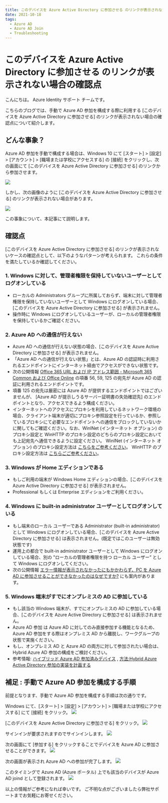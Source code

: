 ```yaml
---
title: このデバイスを Azure Active Directory に参加させる のリンクが表示されない場合の確認点
date: 2021-10-18
tags:
  - Azure AD
  - Azure AD Join
  - Troubleshooting
---
```

# このデバイスを Azure Active Directory に参加させる のリンクが表示されない場合の確認点

こんにちは。 Azure Identity サポート チームです。

こちらのブログでは、手動で Azure AD 参加を構成する際に利用する [このデバイスを Azure Active Directory に参加させる] のリンクが表示されない場合の確認点について紹介します。
<!-- more -->

## どんな事象？
Azure AD 参加を手動で構成する場合は、Windows 10 にて [スタート] > [設定] > [アカウント] > [職場または学校にアクセスする] の [接続] をクリックし、次の画面にて [このデバイスを Azure Active Directory に参加させる] のリンクから参加させます。

![](./aadj-link-is-not-displayed/screen1.png)

しかし、次の画像のように [このデバイスを Azure Active Directory に参加させる] のリンクが表示されない場合があります。

![](./aadj-link-is-not-displayed/screen2.png)

この事象について、本記事にて説明します。


## 確認点
 
[このデバイスを Azure Active Directory に参加させる] のリンクが表示されないケースの確認点として、以下のようなパターンが考えられます。
これらの条件を満たしているか確認してください。
 

### 1. Windows に対して、管理者権限を保持していないユーザーとしてログオンしている
   - ローカルの Administrators グループに所属しておらず、端末に対して管理者権限を保持していないユーザーとして Windows にログオンしている場合、[このデバイスを Azure Active Directory に参加させる] が表示されません。
   - 操作時に Windows にログオンしているユーザーが、ローカルの管理者権限を保持しているかご確認ください。


### 2. Azure AD への通信が行えない
   - Azure AD への通信が行えない状態の場合、[このデバイスを Azure Active Directory に参加させる] が表示されません。
   - 「Azure AD への通信が行えない状態」とは、Azure AD の認証時に利用されるエンドポイントにインターネット経由でアクセスができない状態です。
   - 次の公開情報  [Office 365 URL および IP アドレス範囲 - Microsoft 365 Common および Office Online](https://docs.microsoft.com/ja-jp/microsoft-365/enterprise/urls-and-ip-address-ranges?view=o365-worldwide#microsoft-365-common-and-office-online) の項番 56, 59, 125 の宛先が Azure AD の認証に利用されるエンドポイントです。
   - 項番 125 の宛先は厳密には Azure AD が提供するエンドポイントではございませんが、 [Azure AD が提示しうるサーバー証明書の失効確認先] のエンドポイントとなり、アクセスできるよう構成ください。
   - インターネットへのアクセスにプロキシを利用しているネットワーク環境の場合、クライアント端末が適切にプロキシ参照設定を行っているか、参照しているプロキシにて必要なエンドポイントへの通信をブロックしていないかに関してもご確認ください。なお、WinINet (インターネット オプション) のプロキシ設定と WinHTTP のプロキシ設定のどちらのプロキシ設定においても上記宛先へ通信できるように設定ください。
WinINet (インターネット オプション) のプロキシ設定方法は [こちらをご参考ください](https://support.microsoft.com/ja-jp/windows/windows-%E3%81%A7%E3%83%97%E3%83%AD%E3%82%AD%E3%82%B7-%E3%82%B5%E3%83%BC%E3%83%90%E3%83%BC%E3%82%92%E4%BD%BF%E7%94%A8%E3%81%99%E3%82%8B-03096c53-0554-4ffe-b6ab-8b1deee8dae1)。 WinHTTP のプロキシ設定方法は [こちらごご参考ください](https://jpazureid.github.io/blog/azure-active-directory/troubleshoot-hybrid-azure-ad-join-managed/#1-3-HAADJ-%E3%81%AB%E5%BF%85%E8%A6%81%E3%81%AA-Azure-AD-%E3%81%AE%E3%82%A8%E3%83%B3%E3%83%89%E3%83%9D%E3%82%A4%E3%83%B3%E3%83%88%E3%81%B8%E3%82%A2%E3%82%AF%E3%82%BB%E3%82%B9%E3%81%A7%E3%81%8D%E3%81%A6%E3%81%84%E3%81%AA%E3%81%84)。



### 3. Windows が Home エディションである
   - もしご利用の端末が Windows Home エディションの場合、[このデバイスを Azure Active Directory に参加させる] が表示されません。
   - Professional もしくは Enterprise エディションをご利用ください。


### 4. Windows に built-in administrator ユーザーとしてログオンしている
   - もし端末のローカル ユーザーである Administrator (built-in administrator) として Windows にログオンしている場合、[このデバイスを Azure Active Directory に参加させる] は表示されません。(既定ではこのユーザーは無効状態です)
   - 運用上の都合で built-in administrator ユーザーとして Windows にログオンしている場合、別の "ローカルの管理者権限を持つ ローカル ユーザー” として Windows にログオンしてください。
   - 次の公開情報 [エラー情報が表示されなかったにもかかわらず、PC を Azure AD に参加させることができなかったのはなぜですか?](https://docs.microsoft.com/ja-jp/azure/active-directory/devices/faq#----------------------pc---azure-ad-----------------------) にも案内があります。


### 5. Windows 端末がすでにオンプレミスの AD に参加している
   - もし該当の Windows 端末が、すでにオンプレミスの AD に参加している場合、[このデバイスを Azure Active Directory に参加させる]  は表示されません。
   - Azure AD 参加 は Azure AD に対してのみ直接参加する機能となるため、Azure AD 参加をする際はオンプレミス AD から離脱し、ワークグループの状態で実施ください。
   - もし、オンプレミス AD と Azure AD の両方に対して参加されたい場合は、Hybrid Azure AD 参加の構成をご検討ください。
   - 参考情報: [ハイブリッド Azure AD 参加済みデバイス](https://docs.microsoft.com/ja-jp/azure/active-directory/devices/concept-azure-ad-join-hybrid)
    , [方法:Hybrid Azure Active Directory 参加の実装を計画する](https://docs.microsoft.com/ja-jp/azure/active-directory/devices/hybrid-azuread-join-plan)


## 補足  :  手動で Azure AD 参加を構成する手順

前提となります、手動で Azure AD 参加を構成する手順は次の通りです。

Windows にて、[スタート] > [設定] > [アカウント] > [職場または学校にアクセスする] にて [接続] をクリック。
![](./aadj-link-is-not-displayed/joinaad1.png)


[このデバイスを Azure Active Directory に参加させる] をクリック。
![](./aadj-link-is-not-displayed/joinaad2.png)


サインインが要求されますのでサインインします。
![](./aadj-link-is-not-displayed/joinaad3.png)

次の画面にて [参加する] をクリックすることでデバイスを Azure AD に参加させることができます。
![](./aadj-link-is-not-displayed/joinaad4.png)

次の画面が表示され Azure AD への参加が完了します。
![](./aadj-link-is-not-displayed/joinaad5.png)

このタイミングで Azure AD (Azure ポータル) 上でも該当のデバイスが Azure AD joind として登録されます。
![](./aadj-link-is-not-displayed/joinaad6.png)


以上の情報がご参考になれば幸いです。
ご不明な点がございましたら弊社サポートまでお気軽にお寄せください。
